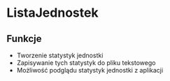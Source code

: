 # ListaJednostek
## Funkcje
- Tworzenie statystyk jednostki
- Zapisywanie tych statystyk do pliku tekstowego
- Możliwość podglądu statystyk jednostki z aplikacji